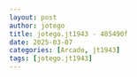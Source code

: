 ```yaml
---
layout: post
author: jotego
title: jotego.jt1943 - 485490f
date: 2025-03-07
categories: [Arcade, jt1943]
tags: [jotego.jt1943]
---
```


